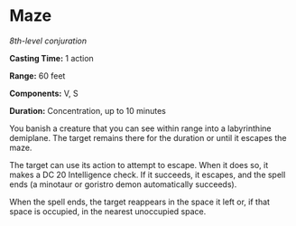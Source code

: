<title>Maze</title>

# Maze

_8th-level conjuration_

**Casting Time:** 1 action

**Range:** 60 feet

**Components:** V, S

**Duration:** Concentration, up to 10 minutes

You banish a creature that you can see within
range into a labyrinthine demiplane. The
target remains there for the duration or
until it escapes the maze.

The target can use its action to attempt to
escape. When it does so, it makes a DC 20
Intelligence check. If it succeeds, it
escapes, and the spell ends (a minotaur or
goristro demon automatically succeeds).

When the spell ends, the target reappears in
the space it left or, if that space is
occupied, in the nearest unoccupied space.



